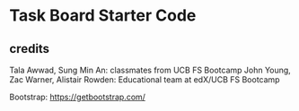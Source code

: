# Task Board Starter Code

## credits

Tala Awwad, Sung Min An: classmates from UCB FS Bootcamp
John Young, Zac Warner, Alistair Rowden: Educational team at edX/UCB FS Bootcamp

Bootstrap: https://getbootstrap.com/
